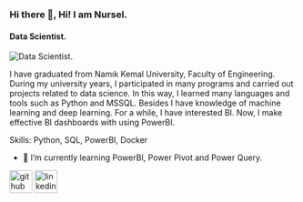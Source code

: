 ### Hi there 👋, Hi! I am Nursel.
#### Data Scientist.
![Data Scientist.](https://cdn.technologyadvice.com/wp-content/uploads/2021/09/What-is-Business-Intelligence-BI-scaled.jpeg)

I have graduated from Namık Kemal University, Faculty of Engineering. During my university years, I participated in many programs and carried out projects related to data science. In this way, I learned many languages and tools such as Python and MSSQL. Besides I have knowledge of machine learning and deep learning. For a while, I have interested BI. Now, I make effective BI dashboards with using PowerBI.

Skills: Python, SQL, PowerBI, Docker 

- 🌱 I’m currently learning PowerBI, Power Pivot and Power Query. 


[<img src='https://cdn.jsdelivr.net/npm/simple-icons@3.0.1/icons/github.svg' alt='github' height='40'>](https://github.com/nurselozel)  [<img src='https://cdn.jsdelivr.net/npm/simple-icons@3.0.1/icons/linkedin.svg' alt='linkedin' height='40'>](https://www.linkedin.com/in/nursel-ozel/)  
